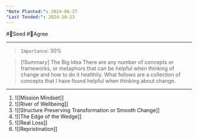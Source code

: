 ```yaml
---
"Note Planted:": 2024-06-27
"Last Tended:": 2024-10-23
---
```

#🌱Seed  #🙂Agree 
****
> `Importance`: 30%
 
>[!Summary] The Big Idea
>There are any number of concepts or frameworks, or metaphors that can be helpful when thinking of change and how to do it healthily. What follows are a collection of concepts that I have found helpful when thinking about change.

****

1. ![[Mission Mindset]]
2. ![[River of Wellbeing]]
3. ![[Structure Preserving Transformation or Smooth Change]]
4. ![[The Edge of the Wedge]]
5. ![[Real Loss]]
6. ![[Repristination]]